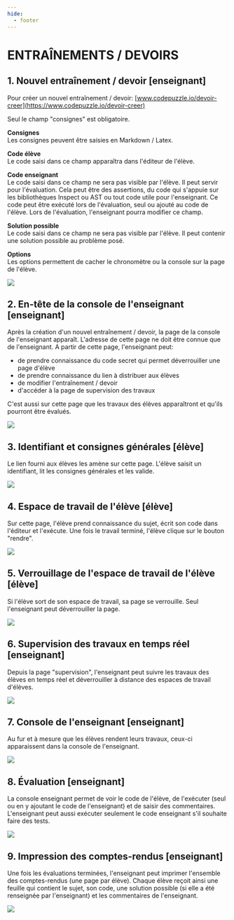 ```yaml
---
hide:
  - footer
---
```


# ENTRAÎNEMENTS / DEVOIRS

## 1. Nouvel entraînement / devoir [enseignant]
Pour créer un nouvel entraînement / devoir: [www.codepuzzle.io/devoir-creer](https://www.codepuzzle.io/devoir-creer)

Seul le champ "consignes" est obligatoire.

**Consignes**<br />
Les consignes peuvent être saisies en Markdown / Latex.

**Code élève**<br />
Le code saisi dans ce champ apparaîtra dans l'éditeur de l'élève. 

**Code enseignant**<br />
Le code saisi dans ce champ ne sera pas visible par l'élève. Il peut servir pour l'évaluation. Cela peut être des assertions, du code qui s'appuie sur les bibliothèques Inspect ou AST ou tout code utile pour l'enseignant. Ce code peut être exécuté lors de l'évaluation, seul ou ajouté au code de l'élève. Lors de l'évaluation, l'enseignant pourra modifier ce champ.

**Solution possible**<br />
Le code saisi dans ce champ ne sera pas visible par l'élève. Il peut contenir une solution possible au problème posé. 

**Options**<br />
Les options permettent de cacher le chronomètre ou la console sur la page de l'élève.


![](assets/images/devoirs/01.png)

## 2. En-tête de la console de l'enseignant [enseignant]

Après la création d'un nouvel entraînement / devoir, la page de la console de l'enseignant apparaît. L'adresse de cette page ne doit être connue que de l'enseignant.
A partir de cette page, l'enseignant peut:
* de prendre connaissance du code secret qui permet déverrouiller une page d'élève
* de prendre connaissance du lien à distribuer aux élèves
* de modifier l'entraînement / devoir
* d'accéder à la page de supervision des travaux

C'est aussi sur cette page que les travaux des élèves apparaîtront et qu'ils pourront être évalués.

![](assets/images/devoirs/02.png)

## 3. Identifiant et consignes générales  [élève]

Le lien fourni aux élèves les amène sur cette page. L'élève saisit un identifiant, lit les consignes générales et les valide. 

![](assets/images/devoirs/03.png)


## 4. Espace de travail de l'élève [élève]

Sur cette page, l'élève prend connaissance du sujet, écrit son code dans l'éditeur et l'exécute. Une fois le travail terminé, l'élève clique sur le bouton "rendre".

![](assets/images/devoirs/04.png)

## 5. Verrouillage de l'espace de travail de l'élève [élève]

Si l'élève sort de son espace de travail, sa page se verrouille. Seul l'enseignant peut déverrouiller la page.

![](assets/images/devoirs/05.png)

## 6. Supervision des travaux en temps réel [enseignant]

Depuis la page "supervision", l'enseignant peut suivre les travaux des élèves en temps réel et déverrouiller à distance des espaces de travail d'élèves. 

![](assets/images/devoirs/06.png)

## 7. Console de l'enseignant [enseignant]

Au fur et à mesure que les élèves rendent leurs travaux, ceux-ci apparaissent dans la console de l'enseignant.

![](assets/images/devoirs/07.png)


## 8. Évaluation [enseignant]

La console enseignant permet de voir le code de l'élève, de l'exécuter (seul ou en y ajoutant le code de l'enseignant) et de saisir des commentaires. L'enseignant peut aussi exécuter seulement le code enseignant s'il souhaite faire des tests.

![](assets/images/devoirs/08.png)

## 9. Impression des comptes-rendus [enseignant]

Une fois les évaluations terminées, l'enseignant peut imprimer l'ensemble des comptes-rendus (une page par élève). Chaque élève reçoit ainsi une feuille qui contient le sujet, son code, une solution possible (si elle a été renseignée par l'enseignant) et les commentaires de l'enseignant.

![](assets/images/devoirs/09.png)


